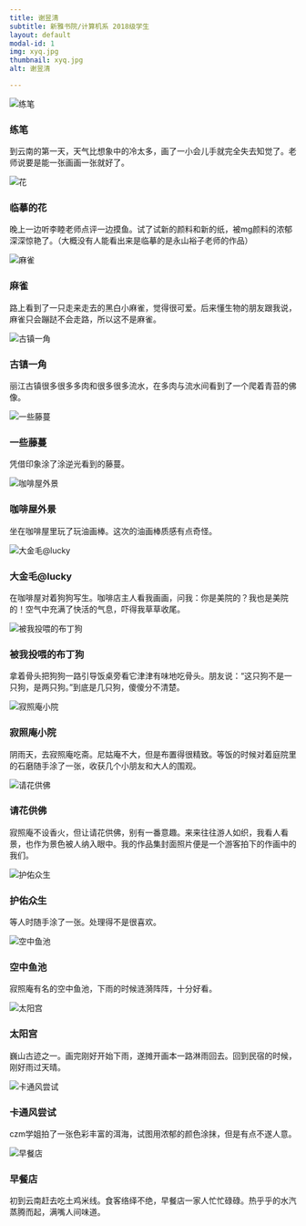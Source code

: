 ```yaml
---
title: 谢昱清
subtitle: 新雅书院/计算机系 2018级学生
layout: default
modal-id: 1
img: xyq.jpg
thumbnail: xyq.jpg
alt: 谢昱清

---
```

<img src="img/xyq/练笔.jpg" class="img-responsive img-centered" alt="练笔">
<h3>练笔</h3>
<p>到云南的第一天，天气比想象中的冷太多，画了一小会儿手就完全失去知觉了。老师说要是能一张画画一张就好了。</p>

<img src="img/xyq/花.jpg" class="img-responsive img-centered" alt="花">
<h3>临摹的花</h3>
<p>晚上一边听李睦老师点评一边摸鱼。试了试新的颜料和新的纸，被mg颜料的浓郁深深惊艳了。（大概没有人能看出来是临摹的是永山裕子老师的作品）</p>

<img src="img/xyq/麻雀.jpg" class="img-responsive img-centered" alt="麻雀">
<h3>麻雀</h3>
<p>路上看到了一只走来走去的黑白小麻雀，觉得很可爱。后来懂生物的朋友跟我说，麻雀只会蹦跶不会走路，所以这不是麻雀。</p>
<img src="img/xyq/古镇一角.jpg" class="img-responsive img-centered" alt="古镇一角">
<h3>古镇一角</h3>
<p>丽江古镇很多很多多肉和很多很多流水，在多肉与流水间看到了一个爬着青苔的佛像。</p>
<img src="img/xyq/一些藤蔓.jpg" class="img-responsive img-centered" alt="一些藤蔓">
<h3>一些藤蔓</h3>
<p>凭借印象涂了涂逆光看到的藤蔓。</p>
<img src="img/xyq/咖啡屋外景.jpg" class="img-responsive img-centered" alt="咖啡屋外景">
<h3>咖啡屋外景</h3>
<p>坐在咖啡屋里玩了玩油画棒。这次的油画棒质感有点奇怪。</p>

<img src="img/xyq/大金毛@lucky.jpg" class="img-responsive img-centered" alt="大金毛@lucky">
<h3>大金毛@lucky</h3>
<p>在咖啡屋对着狗狗写生。咖啡店主人看我画画，问我：你是美院的？我也是美院的！空气中充满了快活的气息，吓得我草草收尾。</p>
<img src="img/xyq/被我投喂的布丁狗.jpg" class="img-responsive img-centered" alt="被我投喂的布丁狗">
<h3>被我投喂的布丁狗</h3>
<p>拿着骨头把狗狗一路引导饭桌旁看它津津有味地吃骨头。朋友说：“这只狗不是一只狗，是两只狗。”到底是几只狗，傻傻分不清楚。</p>

<img src="img/xyq/寂照庵小院.jpg" class="img-responsive img-centered" alt="寂照庵小院">
<h3>寂照庵小院</h3>
<p>阴雨天，去寂照庵吃斋。尼姑庵不大，但是布置得很精致。等饭的时候对着庭院里的石磨随手涂了一张，收获几个小朋友和大人的围观。</p>
<img src="img/xyq/请花供佛.jpg" class="img-responsive img-centered" alt="请花供佛">
<h3>请花供佛</h3>
<p>寂照庵不设香火，但让请花供佛，别有一番意趣。来来往往游人如织，我看人看景，也作为景色被人纳入眼中。我的作品集封面照片便是一个游客拍下的作画中的我们。</p>
<img src="img/xyq/护佑众生.jpg" class="img-responsive img-centered" alt="护佑众生">
<h3>护佑众生</h3>
<p>等人时随手涂了一张。处理得不是很喜欢。</p>
<img src="img/xyq/空中鱼池.jpg" class="img-responsive img-centered" alt="空中鱼池">
<h3>空中鱼池</h3>
<p>寂照庵有名的空中鱼池，下雨的时候涟漪阵阵，十分好看。</p>
<img src="img/xyq/太阳宫.jpg" class="img-responsive img-centered" alt="太阳宫">
<h3>太阳宫</h3>
<p>巍山古迹之一。画完刚好开始下雨，遂摊开画本一路淋雨回去。回到民宿的时候，刚好雨过天晴。</p>

<img src="img/xyq/卡通风尝试.jpg" class="img-responsive img-centered" alt="卡通风尝试">
<h3>卡通风尝试</h3>
<p>czm学姐拍了一张色彩丰富的洱海，试图用浓郁的颜色涂抹，但是有点不遂人意。</p>

<img src="img/xyq/早餐店.jpg" class="img-responsive img-centered" alt="早餐店">
<h3>早餐店</h3>
<p>初到云南赶去吃土鸡米线。食客络绎不绝，早餐店一家人忙忙碌碌。热乎乎的水汽蒸腾而起，满嘴人间味道。</p>

